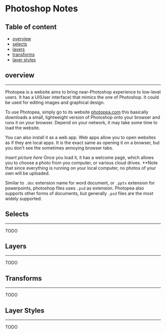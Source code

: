 # Photoshop Notes

## Table of content

- [overview](#overview)
- [selects](#selects)
- [layers](#layers)
- [transforms](#transforms)
- [layer styles](#layer-styles)

## overview

---
Photopea is a website aims to bring near-Photoshop experience to low-level users. It has a UI(User interface) that mimics the one of Photoshop. It could be used for editing images and graphical design.

To use Photopea, simply go to its website [photopea.com](https://www.photopea.com/) this basically downloads a small, lightweight version of Photoshop onto your browser and runs it on your browser. Depend on your network, it may take some time to load the website.

You can also install it as a web app. Web apps allow you to open websites as if they are local apps. It is the exact same as opening it on a browser, but you don't see the sometimes annoying browser tabs.

*insert picture here*
Once you load it, it has a welcome page, which allows you to choose a photo from you computer, or various cloud drives. **Note that since everything is running on your local computer, no photos of your own will be uploaded.

Similar to `.doc` extension name for word document, or `.pptx` extension for powerpoints, photoshop files uses `.psd` as extension. Photopea also supports other forms of documents, but generally `.psd` files are the most widely supported.

## Selects

---
TODO

## Layers

---
TODO

## Transforms

---
TODO

## Layer Styles

---
TODO
